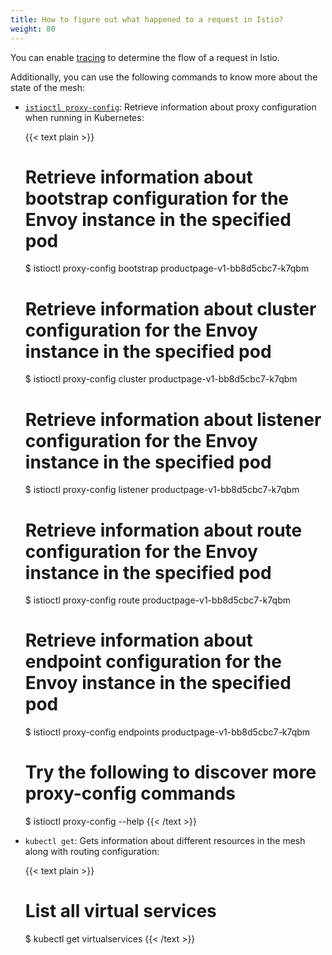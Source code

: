 ```yaml
---
title: How to figure out what happened to a request in Istio?
weight: 80
---
```


You can enable [tracing](/docs/tasks/observability/distributed-tracing/) to determine the flow of a request in Istio.

Additionally, you can use the following commands to know more about the state of the mesh:

* [`istioctl proxy-config`](/docs/reference/commands/istioctl/#istioctl-proxy-config): Retrieve information about proxy configuration when running in Kubernetes:

    {{< text plain >}}
    # Retrieve information about bootstrap configuration for the Envoy instance in the specified pod
    $ istioctl proxy-config bootstrap productpage-v1-bb8d5cbc7-k7qbm

    # Retrieve information about cluster configuration for the Envoy instance in the specified pod
    $ istioctl proxy-config cluster productpage-v1-bb8d5cbc7-k7qbm

    # Retrieve information about listener configuration for the Envoy instance in the specified pod
    $ istioctl proxy-config listener productpage-v1-bb8d5cbc7-k7qbm

    # Retrieve information about route configuration for the Envoy instance in the specified pod
    $ istioctl proxy-config route productpage-v1-bb8d5cbc7-k7qbm

    # Retrieve information about endpoint configuration for the Envoy instance in the specified pod
    $ istioctl proxy-config endpoints productpage-v1-bb8d5cbc7-k7qbm

    # Try the following to discover more proxy-config commands
    $ istioctl proxy-config --help
    {{< /text >}}

* `kubectl get`: Gets information about different resources in the mesh along with routing configuration:

    {{< text plain >}}
    # List all virtual services
    $ kubectl get virtualservices
    {{< /text >}}
